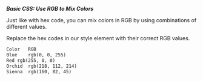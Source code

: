 ***Basic CSS: Use RGB to Mix Colors***

Just like with hex code, you can mix colors in RGB by using combinations of different values.


Replace the hex codes in our style element with their correct RGB values.

```html
Color	RGB
Blue	rgb(0, 0, 255)
Red	rgb(255, 0, 0)
Orchid	rgb(218, 112, 214)
Sienna	rgb(160, 82, 45)
```
